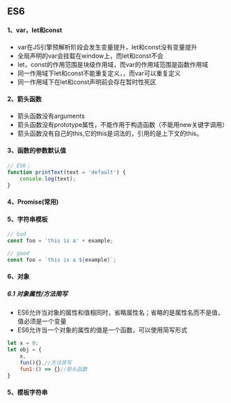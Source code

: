 ## ES6

#### 1、var，let和const

- var在JS引擎预解析阶段会发生变量提升，let和const没有变量提升
- 全局声明的var会挂载在window上，而let和const不会
- let，const的作用范围是块级作用域，而var的作用域范围是函数作用域
- 同一作用域下let和const不能重复定义，，而var可以重复定义
- 同一作用域下在let和const声明前会存在暂时性死区



#### 2、箭头函数

- 箭头函数没有arguments
- 箭头函数没有prototype属性，不能作用于构造函数（不能用new关键字调用）
- 箭头函数没有自己的this,它的this是词法的，引用的是上下文的this。



#### 3、函数的参数默认值

```javascript
// ES6；
function printText(text = 'default') {
    console.log(text);
}
```



#### 4、Promise(常用)



#### 5、字符串模板

```javascript
// bad
const foo = 'this is a' + example;

// good
const foo = `this is a ${example}`;
```



#### 6、对象

##### 6.1 对象属性/方法简写

- ES6允许当对象的属性和值相同时，省略属性名；省略的是属性名而不是值，值必须是一个变量
- ES6允许当一个对象的属性的值是一个函数，可以使用简写形式

```javascript
let x = 0;
let obj = {
    x,
    fun(){},//方法简写
    fun1:() => {}//箭头函数
}
```



#### 5、模板字符串

